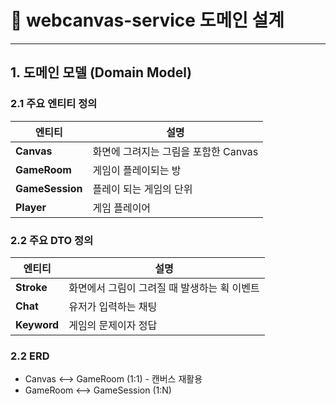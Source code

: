 # 📌 webcanvas-service 도메인 설계

---

## 1. 도메인 모델 (Domain Model)
### 2.1 주요 엔티티 정의
| 엔티티             | 설명                      |
|-----------------|-------------------------|
| **Canvas**      | 화면에 그려지는 그림을 포함한 Canvas |
| **GameRoom**    | 게임이 플레이되는 방             |
| **GameSession** | 플레이 되는 게임의 단위           |
| **Player**      | 게임 플레이어                 |


### 2.2 주요 DTO 정의
| 엔티티          | 설명                        |
|--------------|---------------------------|
| **Stroke**   | 화면에서 그림이 그려질 때 발생하는 획 이벤트 |
| **Chat**     | 유저가 입력하는 채팅               |
| **Keyword**  | 게임의 문제이자 정답            |


### 2.2 ERD

- Canvas <--> GameRoom (1:1) - 캔버스 재활용
- GameRoom <--> GameSession (1:N)
